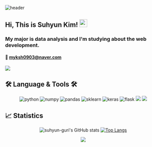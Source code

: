
![header](https://capsule-render.vercel.app/api?type=waving&color=auto&height=200&section=header&text=Suhyun%20Kim&fontSize=70&animation=fadeIn&fontAlignY=38&desc=&descAlignY=51&descAlign=62)
## Hi, This is Suhyun Kim! <img src="https://media.giphy.com/media/hvRJCLFzcasrR4ia7z/giphy.gif" width="25px">
### My major is data analysis and I'm studying about the web development.
#### 💌 myksh0903@naver.com
<!-- [![Velog's GitHub stats](https://velog-readme-stats.vercel.app/api/badge?name=suhyun-guri)](https://velog.io/@suhyun-guri)  <br> -->
<a href="https://velog.io/@suhyun-guri" target="_blank">
  <img src="https://img.shields.io/badge/Velog-20c997?style=flat-square&logo=Vimeo&logoColor=white"/>
</a>

## 🛠 Language & Tools 🛠
<div align="center">
  <img alt="python" src="https://img.shields.io/badge/python-3670A0?style=for-the-badge&logo=python&logoColor=white" />
  <img alt="numpy" src = "https://img.shields.io/badge/numpy-%23013243.svg?style=for-the-badge&logo=numpy&logoColor=white" />
  <img alt="pandas" src = "https://img.shields.io/badge/pandas-%23150458.svg?style=for-the-badge&logo=pandas&logoColor=white" />
  <img alt="sklearn" src = "https://img.shields.io/badge/scikit--learn-%23F7931E.svg?style=for-the-badge&logo=scikit-learn&logoColor=white" />
  <img alt="keras" src = "https://img.shields.io/badge/Keras-%23D00000.svg?style=for-the-badge&logo=Keras&logoColor=white" />
  <img alt="flask" src = "https://img.shields.io/badge/flask-%23000.svg?style=for-the-badge&logo=flask&logoColor=white" />
  <img src="https://img.shields.io/badge/html-E34F26?style=for-the-badge&logo=html5&logoColor=white">
  <img src="https://img.shields.io/badge/css-1572B6?style=for-the-badge&logo=css3&logoColor=white">
</div>


## 📈 Statistics
<div align="center">
  
![suhyun-guri's GitHub stats](https://github-readme-stats.vercel.app/api?username=suhyun-guri&show_icons=true&theme=monokai)
[![Top Langs](https://github-readme-stats.vercel.app/api/top-langs/?username=suhyun-guri&layout=compact&theme=material-palenight&langs_count=3)](https://github.com/anuraghazra/github-readme-stats)
</div>




<!-- [![Velog's GitHub stats](https://velog-readme-stats.vercel.app/api?name=suhyun-guri&color=dark)](https://velog.io/@suhyun-guri/%EC%9E%90%EB%A3%8C%EA%B5%AC%EC%A1%B0%EC%95%8C%EA%B3%A0%EB%A6%AC%EC%A6%98-2.-%EB%B0%B0%EC%97%B4%EA%B3%BC-%EB%A6%AC%EC%8A%A4%ED%8A%B8) -->

<div align="center">
<a href="https://hits.seeyoufarm.com"><img src="https://hits.seeyoufarm.com/api/count/incr/badge.svg?url=https%3A%2F%2Fgithub.com%2Fsuhyun-guri&count_bg=%23F95353&title_bg=%233F3D3D&icon=&icon_color=%23E7E7E7&title=hits&edge_flat=false"/></a>
</div>
